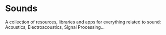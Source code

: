 # Sounds
A collection of resources, libraries and apps for everything related to sound: Acoustics, Electroacoustics, Signal Processing...
